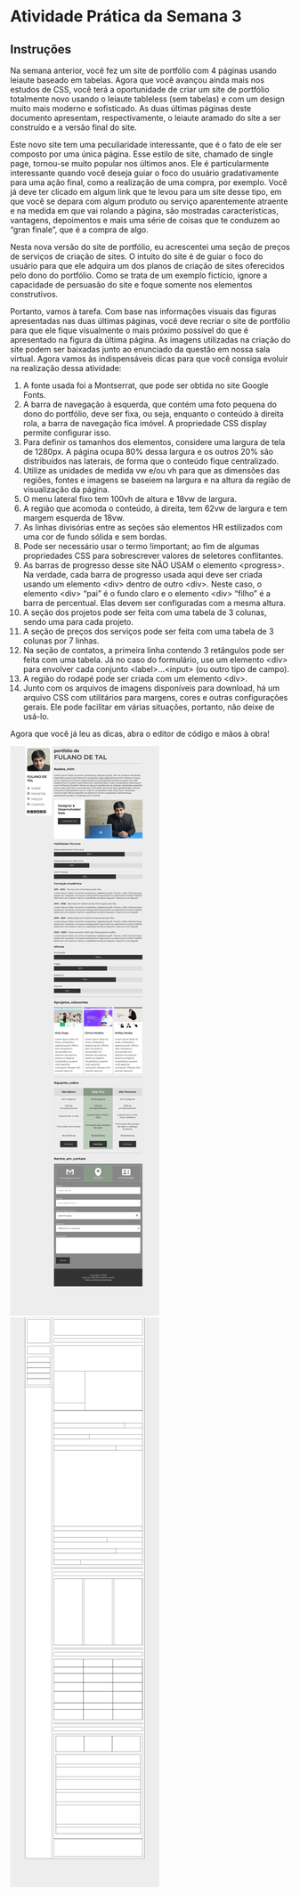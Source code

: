 # Atividade Prática da Semana 3


## Instruções

Na semana anterior, você fez um site de portfólio com 4 páginas usando leiaute baseado em tabelas. Agora que você avançou ainda mais nos estudos de CSS, você terá a oportunidade de criar um site de portfólio totalmente novo usando o leiaute tableless (sem tabelas) e com um design muito mais moderno e sofisticado. As duas últimas páginas deste documento apresentam, respectivamente, o leiaute aramado do site a ser construído e a versão final do site.

Este novo site tem uma peculiaridade interessante, que é o fato de ele ser composto por uma única página. Esse estilo de site, chamado de single page, tornou-se muito popular nos últimos anos. Ele é particularmente interessante quando você deseja guiar o foco do usuário gradativamente para uma ação final, como a realização de uma compra, por exemplo. Você já deve ter clicado em algum link que te levou para um site desse tipo, em que você se depara com algum produto ou serviço aparentemente atraente e na medida em que vai rolando a página, são mostradas características, vantagens, depoimentos e mais uma série de coisas que te conduzem ao “gran finale”, que é a compra de algo.

Nesta nova versão do site de portfólio, eu acrescentei uma seção de preços de serviços de criação de sites. O intuito do site é de guiar o foco do usuário para que ele adquira um dos planos de criação de sites oferecidos pelo dono do portfólio. Como se trata de um exemplo fictício, ignore a capacidade de persuasão do site e foque somente nos elementos construtivos.

Portanto, vamos à tarefa. Com base nas informações visuais das figuras apresentadas nas duas últimas páginas, você deve recriar o site de portfólio para que ele fique visualmente o mais próximo possível do que é apresentado na figura da última página. As imagens utilizadas na criação do site podem ser baixadas junto ao enunciado da questão em nossa sala virtual. Agora vamos às indispensáveis dicas para que você consiga evoluir na realização dessa atividade:

1) A fonte usada foi a Montserrat, que pode ser obtida no site Google Fonts.
2) A barra de navegação à esquerda, que contém uma foto pequena do dono do portfólio, deve ser fixa, ou seja, enquanto o conteúdo à direita rola, a barra de navegação fica imóvel. A propriedade CSS display permite configurar isso.
3) Para definir os tamanhos dos elementos, considere uma largura de tela de 1280px. A página ocupa 80% dessa largura e os outros 20% são distribuídos nas laterais, de forma que o conteúdo fique centralizado.
4) Utilize as unidades de medida vw e/ou vh para que as dimensões das regiões, fontes e imagens se baseiem na largura e na altura da região de visualização da página.
5) O menu lateral fixo tem 100vh de altura e 18vw de largura.
6) A região que acomoda o conteúdo, à direita, tem 62vw de largura e tem margem esquerda de 18vw.
7) As linhas divisórias entre as seções são elementos HR estilizados com uma cor de fundo sólida e sem bordas.
8) Pode ser necessário usar o termo !important; ao fim de algumas propriedades CSS para sobrescrever valores de
seletores conflitantes.
9) As barras de progresso desse site NÃO USAM o elemento &lt;progress&gt;. Na verdade, cada barra de progresso usada aqui deve ser criada usando um elemento &lt;div&gt; dentro de outro &lt;div&gt;. Neste caso, o elemento &lt;div&gt; “pai” é o fundo claro e o elemento &lt;div&gt; “filho” é a barra de percentual. Elas devem ser configuradas com a mesma altura.
10) A seção dos projetos pode ser feita com uma tabela de 3 colunas, sendo uma para cada projeto.
11) A seção de preços dos serviços pode ser feita com uma tabela de 3 colunas por 7 linhas.
12) Na seção de contatos, a primeira linha contendo 3 retângulos pode ser feita com uma tabela. Já no caso do formulário, use um elemento &lt;div&gt; para envolver cada conjunto &lt;label&gt;...&lt;input&gt; (ou outro tipo de campo).
13) A região do rodapé pode ser criada com um elemento &lt;div&gt;.
14) Junto com os arquivos de imagens disponíveis para download, há um arquivo CSS com utilitários para margens, cores e outras configurações gerais. Ele pode facilitar em várias situações, portanto, não deixe de usá-lo.
    
Agora que você já leu as dicas, abra o editor de código e mãos à obra!


![download](assets/pag1.png)
![download](assets/pag2.png)